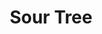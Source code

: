 ---
abv: 6.8%
alt:
availability: Keg
bitterness: 
description: Durty Bull collaboration. It is a refreshingly tart Saison with tamarind added.
gravity: 
hops: 
ibu: N/A
img: sour-tree.jpg
layout: beer
malt: 
modal-id: sour-tree
title: Sour Tree
on-tap: yup
sourness: 
style: Tart Saison
---